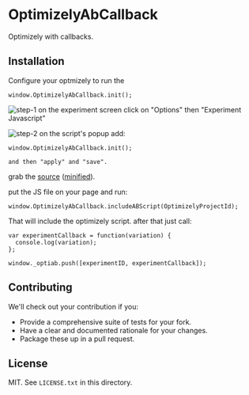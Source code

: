 # OptimizelyAbCallback

Optimizely with callbacks.

## Installation

Configure your optmizely to run the

    window.OptimizelyAbCallback.init();

![step-1](/../master/docs/step-1.png?raw=true "step-1")
    on the experiment screen click on "Options" then "Experiment Javascript"

![step-2](/../master/docs/step-2.png?raw=true "step-2")
    on the script's popup add:

    window.OptimizelyAbCallback.init();

    and then "apply" and "save".

grab the [source](../master/dist/OptimizelyAbCallback.js) ([minified](../master/dist/OptimizelyAbCallback.min.js)).

put the JS file on your page and run:

    window.OptimizelyAbCallback.includeABScript(OptimizelyProjectId);

That will include the optimizely script.
after that just call:

    var experimentCallback = function(variation) {
      console.log(variation);
    };

    window._optiab.push([experimentID, experimentCallback]);


## Contributing

We'll check out your contribution if you:

* Provide a comprehensive suite of tests for your fork.
* Have a clear and documented rationale for your changes.
* Package these up in a pull request.

## License

MIT. See `LICENSE.txt` in this directory.
